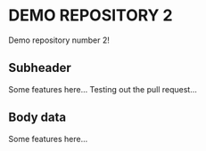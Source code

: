 # DEMO REPOSITORY 2

Demo repository number 2!

## Subheader

Some features here...
Testing out the pull request...

## Body data

Some features here...